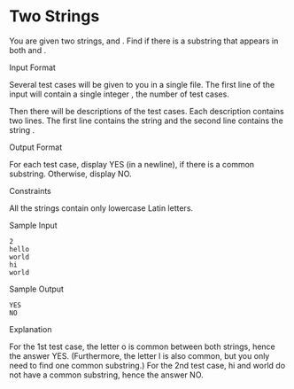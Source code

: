 Two Strings
=============


You are given two strings,  and . Find if there is a substring that appears in both  and .

Input Format

Several test cases will be given to you in a single file. The first line of the input will contain a single integer , the number of test cases.

Then there will be  descriptions of the test cases. Each description contains two lines. The first line contains the string  and the second line contains the string .

Output Format

For each test case, display YES (in a newline), if there is a common substring. Otherwise, display NO.

Constraints

All the strings contain only lowercase Latin letters.


Sample Input
```
2
hello
world
hi
world
```
Sample Output
```
YES
NO
```
Explanation

For the 1st test case, the letter o is common between both strings, hence the answer YES. (Furthermore, the letter l is also common, but you only need to find one common substring.) 
For the 2nd test case, hi and world do not have a common substring, hence the answer NO.